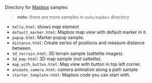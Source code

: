 Directory for [Mapbox](mapbox.com) samples

> **note**: there are more samples in `node/mapbox` directory

- `hello.html`: shows map element
- `default_marker.html`: Mapbox map view with default marker in it.
- `popup.html`: Marker popup sample.
- `distance.html`: Create series of positions and measure distance between.
- `3d_terrain.html`: 3D terrain sample (sattelite images).
- `3d_map.html`: 3D map sample (not sattelite).
- `map_with_button.html`: Map view with button in top left corner.
- `animate_camera.html`: camera animation along a path sample
- `starter_template.html`: Mapbox code you can start with.
